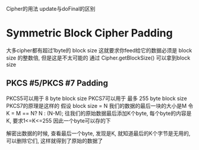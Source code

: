 Cipher的用法
update与doFinal的区别

# Symmetric Block Cipher Padding #
大多cipher都有超过1byte的 block size
这就要求你feed给它的数据必须是 block size 的整数倍, 但是这是不太可能的
通过 Cipher.getBlockSize() 可以拿到block size

## PKCS #5/PKCS #7 Padding ##
PKCS5可以用于 8 byte block size
PKCS7可以用于 最多 255 byte block size
PKCS7的原理是这样的 假设 block size = N
我们的数据的最后一块的大小是M
令K = M == N? N : (N-M);
往我们的原始数据最后添加K个byte, 每个byte的内容是 K, 要求1<=K<=255 因此一个byte可以存的下

解密出数据的时候, 查看最后一个byte, 发现是K, 就知道最后的K个字节是无用的, 可以删除它们, 这样就得到了原始的数据了
